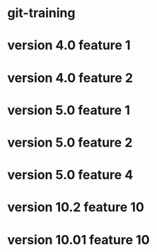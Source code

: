 # git-training
# version 4.0 feature 1
# version 4.0 feature 2
# version 5.0 feature 1
# version 5.0 feature 2
# version 5.0 feature 4
# version 10.2 feature 10
# version 10.01 feature 10